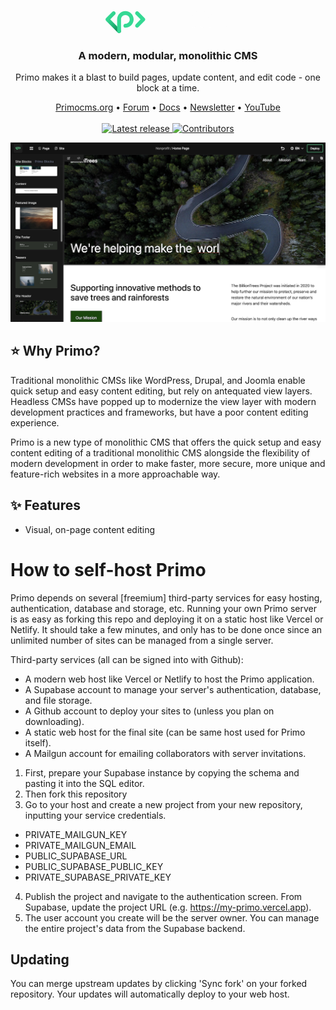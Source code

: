 &nbsp;
<p align="center">
  <a href="https://ghost.org/#gh-dark-mode-only" target="_blank">
    <img src="data:image/svg+xml,%3Csvg width='948' height='217' viewBox='0 0 948 217' fill='none' xmlns='http://www.w3.org/2000/svg'%3E%3Cg clip-path='url(%23clip0_101_87)'%3E%3Cpath d='M885.433 176.257C850.926 176.257 822.867 148.107 822.867 113.488C822.867 78.8687 850.926 50.7189 885.433 50.7189C919.941 50.7189 948 78.8687 948 113.488C948 148.107 919.941 176.257 885.433 176.257ZM885.433 80.3503C867.22 80.3503 852.403 95.2153 852.403 113.488C852.403 131.761 867.22 146.626 885.433 146.626C903.647 146.626 918.464 131.761 918.464 113.488C918.464 95.2153 903.647 80.3503 885.433 80.3503Z' fill='%23FDFDFD'/%3E%3Cpath d='M763.303 50.7189C751.686 50.7189 741.102 55.213 733.127 62.4727C725.153 55.1636 714.569 50.7189 702.952 50.7189C678.191 50.7189 658.008 70.9176 658.008 95.8079V161.441C658.008 169.639 664.604 176.257 672.776 176.257C680.947 176.257 687.544 169.639 687.544 161.441V95.8079C687.544 87.2642 694.435 80.3503 702.952 80.3503C711.468 80.3503 718.359 87.2642 718.359 95.8079V161.441C718.359 169.639 724.956 176.257 733.127 176.257C741.299 176.257 747.895 169.639 747.895 161.441V95.8079C747.895 87.2642 754.787 80.3503 763.303 80.3503C771.819 80.3503 778.711 87.2642 778.711 95.8079V161.441C778.711 169.639 785.307 176.257 793.479 176.257C801.65 176.257 808.247 169.639 808.247 161.441V95.8079C808.247 70.967 788.064 50.7189 763.303 50.7189Z' fill='%23FDFDFD'/%3E%3Cpath d='M620.153 176.109C611.981 176.109 605.385 169.491 605.385 161.293V65.3864C605.385 57.1884 611.981 50.5708 620.153 50.5708C628.324 50.5708 634.921 57.1884 634.921 65.3864V161.293C634.921 169.491 628.324 176.109 620.153 176.109Z' fill='%23FDFDFD'/%3E%3Cpath d='M620.153 31.6067C628.853 31.6067 635.905 24.5313 635.905 15.8034C635.905 7.07541 628.853 0 620.153 0C611.453 0 604.401 7.07541 604.401 15.8034C604.401 24.5313 611.453 31.6067 620.153 31.6067Z' fill='%23FDFDFD'/%3E%3Cpath d='M522.882 176.109C514.71 176.109 508.114 169.491 508.114 161.293V113.34C508.114 78.7205 536.173 50.5708 570.68 50.5708C578.852 50.5708 585.448 57.1884 585.448 65.3864C585.448 73.5844 578.852 80.2021 570.68 80.2021C552.467 80.2021 537.65 95.0671 537.65 113.34V161.293C537.65 169.491 531.053 176.109 522.882 176.109Z' fill='%23FDFDFD'/%3E%3Cpath d='M378.649 217C370.477 217 363.881 210.382 363.881 202.184V113.34C363.881 78.7205 391.94 50.5708 426.447 50.5708C460.955 50.5708 489.014 78.7205 489.014 113.34C489.014 147.959 460.955 176.109 426.447 176.109C418.276 176.109 411.679 169.491 411.679 161.293C411.679 153.095 418.276 146.477 426.447 146.477C444.661 146.477 459.478 131.612 459.478 113.34C459.478 95.0671 444.661 80.2021 426.447 80.2021C408.234 80.2021 393.417 95.0671 393.417 113.34V202.184C393.417 210.382 386.82 217 378.649 217Z' fill='%23FDFDFD'/%3E%3Cpath d='M102.932 217C99.1418 217 95.3513 215.568 92.4962 212.654L4.33191 124.205C1.57524 121.439 0 117.636 0 113.735C0 109.833 1.57524 106.031 4.33191 103.265L51.2938 56.1513C57.0533 50.3732 66.4063 50.3732 72.1657 56.1513C77.9252 61.9294 77.9252 71.3127 72.1657 77.0908L35.6398 113.735L113.319 191.665C119.078 197.443 119.078 206.827 113.319 212.605C110.415 215.518 106.673 216.951 102.883 216.951L102.932 217Z' fill='url(%23paint0_linear_101_87)'/%3E%3Cpath d='M239.584 175.664C235.794 175.664 232.003 174.232 229.148 171.318C223.389 165.54 223.389 156.157 229.148 150.379L265.674 113.735L229.148 77.0908C223.389 71.3127 223.389 61.9294 229.148 56.1513C234.908 50.3732 244.261 50.3732 250.02 56.1513L296.982 103.265C299.739 106.031 301.314 109.833 301.314 113.735C301.314 117.636 299.739 121.439 296.982 124.205L250.02 171.318C247.116 174.232 243.375 175.664 239.584 175.664Z' fill='%2335D994'/%3E%3Cpath d='M102.932 217C94.7606 217 88.1643 210.382 88.1643 202.184V113.34C88.1643 78.7205 116.223 50.5708 150.731 50.5708C185.239 50.5708 213.298 78.7205 213.298 113.34C213.298 147.959 185.239 176.109 150.731 176.109C142.559 176.109 135.963 169.491 135.963 161.293C135.963 153.095 142.559 146.477 150.731 146.477C168.945 146.477 183.762 131.612 183.762 113.34C183.762 95.0671 168.945 80.2021 150.731 80.2021C132.517 80.2021 117.7 95.0671 117.7 113.34V202.184C117.7 210.382 111.104 217 102.932 217Z' fill='%2335D994'/%3E%3C/g%3E%3Cdefs%3E%3ClinearGradient id='paint0_linear_101_87' x1='27.8129' y1='79.7082' x2='137.201' y2='188.744' gradientUnits='userSpaceOnUse'%3E%3Cstop stop-color='%2335D994'/%3E%3Cstop offset='0.16' stop-color='%2332D28E'/%3E%3Cstop offset='0.38' stop-color='%2329BF80'/%3E%3Cstop offset='0.64' stop-color='%231CA169'/%3E%3Cstop offset='0.93' stop-color='%23097649'/%3E%3Cstop offset='0.95' stop-color='%23097548'/%3E%3C/linearGradient%3E%3CclipPath id='clip0_101_87'%3E%3Crect width='948' height='217' fill='white'/%3E%3C/clipPath%3E%3C/defs%3E%3C/svg%3E%0A" alt="Primo" width="200px">
  </a>
</p>

<h3 align="center">A modern, modular, monolithic CMS</h3>
<p align="center">Primo makes it a blast to build pages, update content, and edit code - one block at a time.</p>

<p align="center">
    <a href="https://primocms.org/">Primocms.org</a> •
    <a href="https://forum.primo.so">Forum</a> •
    <a href="https://docs.primocms.org/docs/">Docs</a> •
    <a href="https://docs.primocms.org/docs/">Newsletter</a> •
    <!-- <a href="https://github.com/primocms/primo">Contributing</a> • -->
    <a href="https://twitter.com/ghost">YouTube</a>
    <br /><br />
    <!-- <a href="https://ghost.org/">
        <img src="https://img.shields.io/badge/downloads-3M-brightgreen.svg" alt="Downloads" />
    </a> -->
    <a href="https://github.com/TryGhost/Ghost/releases/">
        <img src="https://img.shields.io/github/release/TryGhost/Ghost.svg" alt="Latest release" />
    </a>
    <!-- <a href="https://github.com/TryGhost/Ghost/actions">
        <img src="https://github.com/TryGhost/Ghost/workflows/Test%20Suite/badge.svg?branch=main" alt="Build status" />
    </a> -->
    <a href="https://github.com/TryGhost/Ghost/contributors/">
        <img src="https://img.shields.io/github/contributors/TryGhost/Ghost.svg" alt="Contributors" />
    </a>
</p>

![screenshot](/screenshot.png)

## ⭐ Why Primo? 

Traditional monolithic CMSs like WordPress, Drupal, and Joomla enable quick setup and easy content editing, but rely on antequated view layers. Headless CMSs have popped up to modernize the view layer with modern development practices and frameworks, but have a poor content editing experience. 

Primo is a new type of monolithic CMS that offers the quick setup and easy content editing of a traditional monolithic CMS alongside the flexibility of modern development in order to make faster, more secure, more unique and feature-rich websites in a more approachable way. 

## ✨ Features

- Visual, on-page content editing

# How to self-host Primo

Primo depends on several [freemium] third-party services for easy hosting, authentication, database and storage, etc. Running your own Primo server is as easy as forking this repo and deploying it on a static host like Vercel or Netlify. It should take a few minutes, and only has to be done once since an unlimited number of sites can be managed from a single server.

Third-party services (all can be signed into with Github): 
- A modern web host like Vercel or Netlify to host the Primo application. 
- A Supabase account to manage your server's authentication, database, and file storage.
- A Github account to deploy your sites to (unless you plan on downloading).
- A static web host for the final site (can be same host used for Primo itself).
- A Mailgun account for emailing collaborators with server invitations.

1. First, prepare your Supabase instance by copying the schema and pasting it into the SQL editor. 
1. Then fork this repository
1. Go to your host and create a new project from your new repository, inputting your service credentials. 
- PRIVATE_MAILGUN_KEY
- PRIVATE_MAILGUN_EMAIL
- PUBLIC_SUPABASE_URL
- PUBLIC_SUPABASE_PUBLIC_KEY
- PRIVATE_SUPABASE_PRIVATE_KEY
4. Publish the project and navigate to the authentication screen. From Supabase, update the project URL (e.g. https://my-primo.vercel.app). 
5. The user account you create will be the server owner. You can manage the entire project's data from the Supabase backend. 

## Updating
You can merge upstream updates by clicking 'Sync fork' on your forked repository. Your updates will automatically deploy to your web host.


